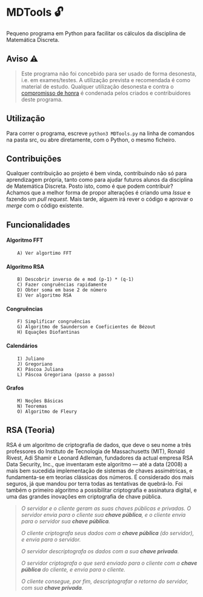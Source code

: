 # MDTools :unlock:

Pequeno programa em Python para facilitar os cálculos da disciplina de Matemática Discreta.

## Aviso ⚠️
> Este programa não foi concebido para ser usado de forma desonesta, i.e. em exames/testes. A utilização prevista e recomendada é como material de estudo. Qualquer utilização desonesta e contra o [compromisso de honra](https://sartre.tecnico.ulisboa.pt/codigo-honra/) é condenada pelos criados e contribuidores deste programa.

## Utilização

Para correr o programa, escreve `python3 MDTools.py` na linha de comandos na pasta src, ou abre diretamente, com o Python, o mesmo ficheiro.

## Contribuições

Qualquer contribuição ao projeto é bem vinda, contribuindo não só para aprendizagem própria, tanto como para ajudar futuros alunos da disciplina de Matemática Discreta.
Posto isto, como é que podem contribuir? Achamos que a melhor forma de propor alterações é criando uma *Issue* e fazendo um *pull request*. Mais tarde, alguem irá rever o código e aprovar o *merge* com o código existente.

## Funcionalidades

#### Algoritmo FFT ####

        A) Ver algortimo FFT

#### Algoritmo RSA ####

        B) Descobrir inverso de e mod (p-1) * (q-1)
        C) Fazer congruências rapidamente
        D) Obter soma em base 2 de número
        E) Ver algoritmo RSA

#### Congruências ####

        F) Simplificar congruências
        G) Algoritmo de Saunderson e Coeficientes de Bézout
        H) Equações Diofantinas

#### Calendários ####

        I) Juliano
        J) Gregoriano
        K) Páscoa Juliana
        L) Páscoa Gregoriana (passo a passo)

#### Grafos ####

        M) Noções Básicas
        N) Teoremas
        O) Algoritmo de Fleury

## RSA (Teoria)

RSA é um algoritmo de criptografia de dados, que deve o seu nome a três professores do Instituto de Tecnologia de Massachusetts (MIT), Ronald Rivest, Adi Shamir e Leonard Adleman, fundadores da actual empresa RSA Data Security, Inc., que inventaram este algoritmo — até a data (2008) a mais bem sucedida implementação de sistemas de chaves assimétricas, e fundamenta-se em teorias clássicas dos números. É considerado dos mais seguros, já que mandou por terra todas as tentativas de quebrá-lo. Foi também o primeiro algoritmo a possibilitar criptografia e assinatura digital, e uma das grandes inovações em criptografia de chave pública.

> _O servidor e o cliente geram as suas chaves públicas e privadas. O servidor envia para o cliente sua_ **_chave pública_**_, e o cliente
> envia para o servidor sua_ **_chave pública_**_._
> 
> _O cliente criptografa seus dados com a_ **_chave pública_** _(do servidor),_  _e envia para o servidor._
> 
> _O servidor descriptografa os dados com a sua_ **_chave privada_**_._
> 
> _O servidor criptografa o que será enviado para o cliente com a_ **_chave pública_** _do cliente, e envia para o cliente._
>
>_O cliente consegue, por fim, descriptografar o retorno do servidor, com sua_ **_chave privada_**_._
